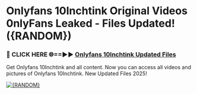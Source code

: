 # Onlyfans 10Inchtink Original Videos 0nlyFans Leaked - Files Updated! ({RANDOM})

<h3>🔴 CLICK HERE 🌐==►► <a href="https://betterlinks.top/A2PfLJ" rel="nofollow">Onlyfans 10Inchtink Updated Files</a></h3>

Get Onlyfans 10Inchtink and all content. Now you can access all videos and pictures of Onlyfans 10Inchtink. New Updated Files 2025!

[![{RANDOM}](https://i.imgur.com/ppqm5kG.gif)](https://betterlinks.top/A2PfLJ)